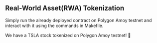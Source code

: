## Real-World Asset(RWA) Tokenization

Simply run the already deployed contract on Polygon Amoy testnet and interact with it using the commands in Makefile.

We have a TSLA stock tokenized on Polygon Amoy testnet! 🚀

